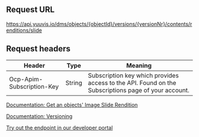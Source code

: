 ## Request URL

https://api.yuuvis.io/dms/objects/{objectId}/versions/{versionNr}/contents/renditions/slide

## Request headers

| Header                    | Type   | Meaning                                                                                             |
|---------------------------|--------|-----------------------------------------------------------------------------------------------------|
| Ocp-Apim-Subscription-Key | String | Subscription key which provides access to the API. Found on the Subscriptions page of your account. |

[Documentation: Get an objects' Image Slide Rendition](https://github.com/yuuvis/Documentation/wiki/Rendition-requests)

[Documentation: Versioning](https://github.com/yuuvis/Documentation/wiki/Update-documents#versioning)

[Try out the endpoint in our developer portal](https://ateamk8s.azurewebsites.net/Apis/Endpoints/view-api)
